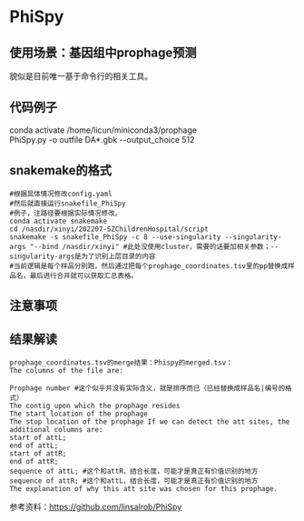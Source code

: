# PhiSpy

## 使用场景：基因组中prophage预测
貌似是目前唯一基于命令行的相关工具。

## 代码例子
conda activate /home/licun/miniconda3/prophage <br>
PhiSpy.py -o outfile DA*.gbk --output_choice 512

## snakemake的格式
```
#根据具体情况修改config.yaml
#然后就直接运行snakefile_PhiSpy
#例子，注路径要根据实际情况修改。
conda activate snakemake
cd /nasdir/xinyi/202207-SZChildrenHospital/script
snakemake -s snakefile_PhiSpy -c 8 --use-singularity --singularity-args "--bind /nasdir/xinyi" #此处没使用cluster，需要的话要加相关参数；--singularity-args是为了识别上层目录的内容
#当前逻辑是每个样品分别跑，然后通过把每个prophage_coordinates.tsv里的pp替换成样品名，最后进行合并就可以获取汇总表格。
```

## 注意事项

## 结果解读
```
prophage_coordinates.tsv的merge结果：Phispy的merged.tsv：
The columns of the file are:

Prophage number #这个似乎并没有实际含义，就是排序而已（已经替换成样品名|编号的格式）
The contig upon which the prophage resides
The start location of the prophage
The stop location of the prophage If we can detect the att sites, the additional columns are:
start of attL;
end of attL;
start of attR;
end of attR;
sequence of attL; #这个和attR，结合长度，可能才是真正有价值识别的地方
sequence of attR; #这个和attL，结合长度，可能才是真正有价值识别的地方
The explanation of why this att site was chosen for this prophage.

```

参考资料：https://github.com/linsalrob/PhiSpy